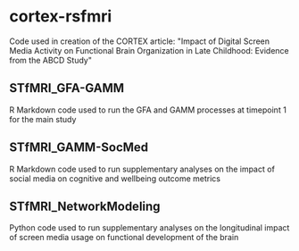 # cortex-rsfmri
Code used in creation of the CORTEX article: "Impact of Digital Screen Media Activity on Functional Brain Organization in Late Childhood: Evidence from the ABCD Study"

## STfMRI_GFA-GAMM 
R Markdown code used to run the GFA and GAMM processes at timepoint 1 for the main study 

## STfMRI_GAMM-SocMed
R Markdown code used to run supplementary analyses on the impact of social media on cognitive and wellbeing outcome metrics 

## STfMRI_NetworkModeling
Python code used to run supplementary analyses on the longitudinal impact of screen media usage on functional development of the brain 
